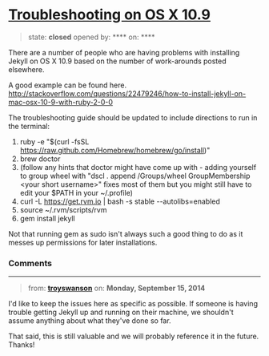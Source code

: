 # [Troubleshooting on OS X 10.9](https://github.com/jekyll/jekyll-help/issues/108)

> state: **closed** opened by: **** on: ****

There are a number of people who are having problems with installing Jekyll on OS X 10.9 based on the number of work-arounds posted elsewhere.

A good example can be found here. http://stackoverflow.com/questions/22479246/how-to-install-jekyll-on-mac-osx-10-9-with-ruby-2-0-0

The troubleshooting guide should be updated to include directions to run in the terminal:

1. ruby -e &quot;$(curl -fsSL https://raw.github.com/Homebrew/homebrew/go/install)&quot;
2. brew doctor
3. (follow any hints that doctor might have come up with - adding yourself to group wheel with &quot;dscl . append /Groups/wheel GroupMembership &lt;your short username&gt;&quot; fixes most of them but you might still have to edit your $PATH in your ~/.profile)
4. curl -L https://get.rvm.io | bash -s stable --autolibs=enabled
5. source ~/.rvm/scripts/rvm
6. gem install jekyll

Not that running gem as sudo isn&#x27;t always such a good thing to do as it messes up permissions for later installations.

### Comments

---
> from: [**troyswanson**](https://github.com/jekyll/jekyll-help/issues/108#issuecomment-55642847) on: **Monday, September 15, 2014**

I&#x27;d like to keep the issues here as specific as possible. If someone is having trouble getting Jekyll up and running on their machine, we shouldn&#x27;t assume anything about what they&#x27;ve done so far.

That said, this is still valuable and we will probably reference it in the future. Thanks!
